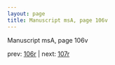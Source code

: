 ```yaml
---
layout: page
title: Manuscript msA, page 106v
---
```


Manuscript msA, page 106v

prev:  [106r](../106r) | next:  [107r](../107r)